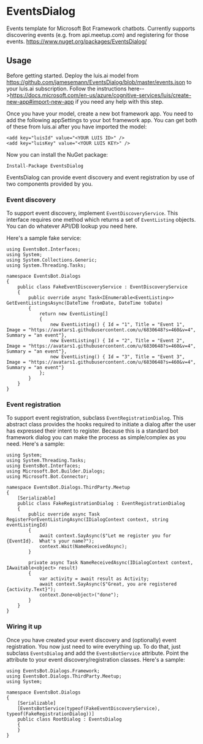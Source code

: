 # EventsDialog
Events template for Microsoft Bot Framework chatbots.  Currently supports discovering events (e.g. from api.meetup.com) and registering for those events.
https://www.nuget.org/packages/EventsDialog/

## Usage

Before getting started. Deploy the luis.ai model from https://github.com/jamesemann/EventsDialog/blob/master/events.json to your luis.ai subscription.  Follow the instructions here-->https://docs.microsoft.com/en-us/azure/cognitive-services/luis/create-new-app#import-new-app if you need any help with this step.

Once you have your model, create a new bot framework app. You need to add the following appSettings to your bot framework app. You can get both of these from luis.ai after you have imported the model:

```
<add key="luisId" value="<YOUR LUIS ID>" />
<add key="luisKey" value="<YOUR LUIS KEY>" />
```

Now you can install the NuGet package:

```
Install-Package EventsDialog
```

EventsDialog can provide event discovery and event registration by use of two components provided by you.

### Event discovery

To support event discovery, implement `EventDiscoveryService`. This interface requires one method which returns a set of `EventListing` objects. You can do whatever API/DB lookup you need here.  

Here's a sample fake service:

```
using EventsBot.Interfaces;
using System;
using System.Collections.Generic;
using System.Threading.Tasks;

namespace EventsBot.Dialogs
{
    public class FakeEventDiscoveryService : EventDiscoveryService
    {
        public override async Task<IEnumerable<EventListing>> GetEventListingsAsync(DateTime fromDate, DateTime toDate)
        {
            return new EventListing[]
            {
                new EventListing() { Id = "1", Title = "Event 1", Image = "https://avatars1.githubusercontent.com/u/6830648?s=460&v=4", Summary = "an event"},
                new EventListing() { Id = "2", Title = "Event 2", Image = "https://avatars1.githubusercontent.com/u/6830648?s=460&v=4", Summary = "an event"},
                new EventListing() { Id = "3", Title = "Event 3", Image = "https://avatars1.githubusercontent.com/u/6830648?s=460&v=4", Summary = "an event"}
            };
        }
    }
}
```

### Event registration

To support event registration, subclass `EventRegistrationDialog`. This abstract class provides the hooks required to initiate a dialog after the user has expressed their intent to register.  Because this is a standard bot framework dialog you can make the process as simple/complex as you need. Here's a sample:

```
using System;
using System.Threading.Tasks;
using EventsBot.Interfaces;
using Microsoft.Bot.Builder.Dialogs;
using Microsoft.Bot.Connector;

namespace EventsBot.Dialogs.ThirdParty.Meetup
{
    [Serializable]
    public class FakeRegistrationDialog : EventRegistrationDialog
    {
        public override async Task RegisterForEventListingAsync(IDialogContext context, string eventListingId)
        {
            await context.SayAsync($"Let me register you for {EventId}.  What's your name?");
            context.Wait(NameReceivedAsync);
        }

        private async Task NameReceivedAsync(IDialogContext context, IAwaitable<object> result)
        {
            var activity = await result as Activity;
            await context.SayAsync($"Great, you are registered {activity.Text}");
            context.Done<object>("done");
        }
    }
}
```

### Wiring it up

Once you have created your event discovery and (optionally) event registration. You now just need to wire everything up.  To do that, just subclass `EventsDialog` and add the `EventsBotService` attribute.  Point the attribute to your event discovery/registration classes.  Here's a sample:

```
using EventsBot.Dialogs.Framework;
using EventsBot.Dialogs.ThirdParty.Meetup;
using System;

namespace EventsBot.Dialogs
{
    [Serializable]
    [EventsBotService(typeof(FakeEventDiscoveryService), typeof(FakeRegistrationDialog))]
    public class RootDialog : EventsDialog
    {
    }
}
```